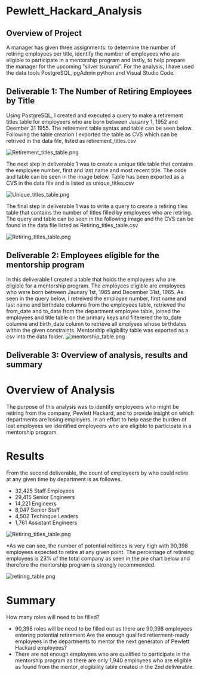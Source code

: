 # Pewlett_Hackard_Analysis

## Overview of Project
A manager has given three assignments: to determine the number of retiring employees per title, identify the number of employees who are eligible to participate in a mentorship program and lastly, to help prepare the manager for the upcoming "silver tsunami". For the analysis, I have used the data tools PostgreSQL, pgAdmin python and Visual Studio Code.

## Deliverable 1: The Number of Retiring Employees by Title
Using PostgreSQL, I created and executed a query to make a retirement titles table for employeers who are born between Jauanry 1, 1952 and Deember 31 1955. The retirement table syntax and table can be seen below. Following the table creation I exported the table as CVS which can be retrived in the data file, listed as retirement_titles.csv

![Retirement_titles_table.png](https://user-images.githubusercontent.com/48603147/145732284-f42c55d7-f057-4b84-bf7b-1c4efbcb5a2a.png)

The next step in deliverable 1 was to create a unique title table that contains the employee number, first and last name and most recent title. The code and table can be seen in the image below. Table has been exported as a CVS in the data file and is listed as unique_titles.csv

![Unique_titles_table.png](https://user-images.githubusercontent.com/48603147/145732245-9bcd65f6-b25b-4c73-864b-9e1c09d286f1.png)

The final step in deliverable 1 was to write a query to create a retiring tiles table that contains the number of titles filled by employees who are retiring. The query and table can be seen in the following image and the CVS can be found in the data file listed as Retiring_titles_table.csv

![Retiring_titles_table.png](https://user-images.githubusercontent.com/48603147/145732205-23aaf015-fc09-4d6a-a235-efc87e8d408e.png)

## Deliverable 2: Employees eligible for the mentorship program
In this deliverable I created a table that holds the employees who are eligible for a mentorship program. The employees eligible are employees who were born between Jaunary 1st, 1965 and December 31st, 1965. As seen in the query below, I retreived the employee number, first name and last name and birthdate columns from the employees table, retrieved the from_date and to_date from the department employee table, joined the employees and title table on the primary keys and filterered the to_date columne and birth_date column to retrieve all emplyees whose birthdates within the given constraints. Mentorship eligibility table was exported as a csv into the data folder.
![mentorship_table.png](https://user-images.githubusercontent.com/48603147/145733249-fb2c111c-7e9d-4f47-905d-ac7ff871e061.png)

## Deliverable 3: Overview of analysis, results and summary
# Overview of Analysis 
The purpose of this analysis was to identify employeers who might be retiring from the company, Pewlett Hackard, and to provide insight on which departments are losing employers. In an effort to help ease the burden of lost employees we identified employeers who are eligible to participate in a mentorship program. 
# Results
From the second deliverable, the count of employeers by who could retire at any given time by department is as followes. 
* 32,425 Staff Employees
* 29,415 Senior Engineers
* 14,221 Engineers
* 8,047 Senior Staff
* 4,502 Techinque Leaders
* 1,761 Assistant Engineers

![Retiring_titles_table.png](https://user-images.githubusercontent.com/48603147/145732205-23aaf015-fc09-4d6a-a235-efc87e8d408e.png)

*As we can see, the number of potential reitirees is very high with 90,398 employees expected to retire at any given point. The percentage of retireing employees is 23% of the total company as seen in the pie chart below and therefore the mentorship program is strongly recommended. 

![retiring_table.png](https://user-images.githubusercontent.com/48603147/145734804-c3819f1a-4fc3-492a-8e1c-c559281948fe.png)

# Summary 
How many roles will need to be filled?
* 90,398 roles will be need to be filled out as there are 90,398 employees entering potential retirement
Are the enough qualifed retierment-ready employees in the departments to mentor the next generaton of Pewlett Hackard employees?
* There are not enough employees who are qualified to participate in the mentorship program as there are only 1,940 employees who are eligible as found from the mentor_elogibility table created in the 2nd deliverable.
